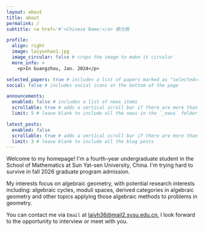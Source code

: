 ```yaml
---
layout: about
title: about
permalink: /
subtitle: <a href='#'>Chinese Name:</a> 赖允皓

profile:
  align: right
  image: laiyunhao1.jpg
  image_circular: false # crops the image to make it circular
  more_info: >
    <p>In Guangzhou, Jan. 2024</p>

selected_papers: true # includes a list of papers marked as "selected={true}"
social: false # includes social icons at the bottom of the page

announcements:
  enabled: false # includes a list of news items
  scrollable: true # adds a vertical scroll bar if there are more than 3 news items
  limit: 5 # leave blank to include all the news in the `_news` folder

latest_posts:
  enabled: false
  scrollable: true # adds a vertical scroll bar if there are more than 3 new posts items
  limit: 3 # leave blank to include all the blog posts
---
```


Welcome to my homepage! I'm a fourth-year undergraduate student in the School of Mathematics at Sun Yat-sen University, China. I'm trying hard to survive in fall 2026 graduate program admission.

My interests focus on algebraic geometry, with potential research interests including: algebraic cycles, moduli spaces, derived categories in algebraic geometry and other topics applying those algebraic methods to problems in geometry. 

You can contact me via `Email` at [laiyh36@mail2.sysu.edu.cn.](http://laiyh36@mail2.sysu.edu.cn) I look forward to the opportunity to interview or meet with you.
